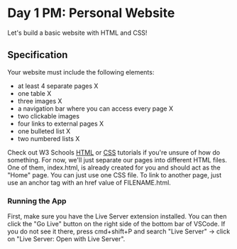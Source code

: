 # Day 1 PM: Personal Website

Let's build a basic website with HTML and CSS!

## Specification

Your website must include the following elements:

- at least 4 separate pages X
- one table X
- three images X
- a navigation bar where you can access every page X
- two clickable images
- four links to external pages X
- one bulleted list X
- two numbered lists X

Check out W3 Schools [HTML](https://www.w3schools.com/html/default.asp) or [CSS](https://www.w3schools.com/css/default.asp) tutorials if you're unsure of how do something. For now, we'll just separate our pages into different HTML files. One of them, index.html, is already created for you and should act as the "Home" page. You can just use one CSS file. To link to another page, just use an anchor tag with an href value of FILENAME.html.

### Running the App
 First, make sure you have the Live Server extension installed. You can then click the "Go Live" button on the right side of the bottom bar of VSCode. If you do not see it there, press cmd+shift+P and search "Live Server" -> click on "Live Server: Open with Live Server".